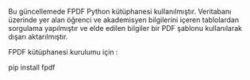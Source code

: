 Bu güncellemede FPDF Python kütüphanesi kullanılmıştır. Veritabanı üzerinde yer alan öğrenci ve akademisyen bilgilerini içeren 
tablolardan sorgulama yapılmıştır
ve elde edilen bilgiler bir PDF şablonu kullanılarak dışarı aktarılmıştır.

FPDF kütüphanesi kurulumu için : 

pip install fpdf
